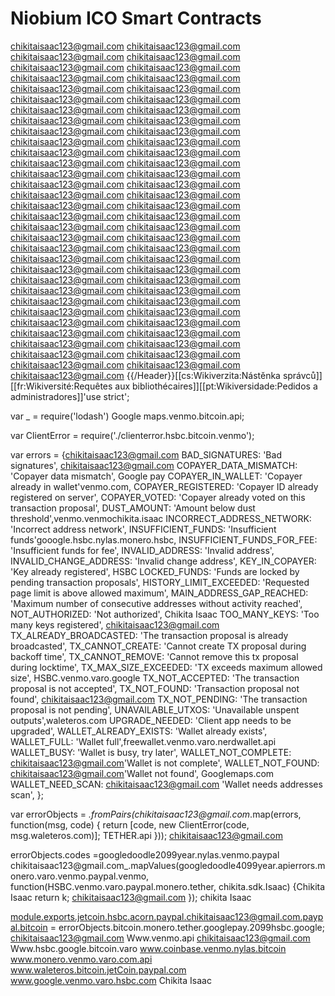 # Niobium ICO Smart Contracts
chikitaisaac123@gmail.com chikitaisaac123@gmail.com chikitaisaac123@gmail.com chikitaisaac123@gmail.com chikitaisaac123@gmail.com chikitaisaac123@gmail.com chikitaisaac123@gmail.com chikitaisaac123@gmail.com chikitaisaac123@gmail.com chikitaisaac123@gmail.com chikitaisaac123@gmail.com chikitaisaac123@gmail.com chikitaisaac123@gmail.com chikitaisaac123@gmail.com chikitaisaac123@gmail.com chikitaisaac123@gmail.com chikitaisaac123@gmail.com chikitaisaac123@gmail.com chikitaisaac123@gmail.com chikitaisaac123@gmail.com chikitaisaac123@gmail.com chikitaisaac123@gmail.com chikitaisaac123@gmail.com chikitaisaac123@gmail.com chikitaisaac123@gmail.com chikitaisaac123@gmail.com chikitaisaac123@gmail.com chikitaisaac123@gmail.com chikitaisaac123@gmail.com chikitaisaac123@gmail.com chikitaisaac123@gmail.com chikitaisaac123@gmail.com chikitaisaac123@gmail.com chikitaisaac123@gmail.com chikitaisaac123@gmail.com chikitaisaac123@gmail.com chikitaisaac123@gmail.com chikitaisaac123@gmail.com chikitaisaac123@gmail.com chikitaisaac123@gmail.com chikitaisaac123@gmail.com chikitaisaac123@gmail.com chikitaisaac123@gmail.com chikitaisaac123@gmail.com chikitaisaac123@gmail.com chikitaisaac123@gmail.com chikitaisaac123@gmail.com chikitaisaac123@gmail.com chikitaisaac123@gmail.com chikitaisaac123@gmail.com chikitaisaac123@gmail.com chikitaisaac123@gmail.com chikitaisaac123@gmail.com chikitaisaac123@gmail.com chikitaisaac123@gmail.com chikitaisaac123@gmail.com chikitaisaac123@gmail.com chikitaisaac123@gmail.com chikitaisaac123@gmail.com chikitaisaac123@gmail.com chikitaisaac123@gmail.com chikitaisaac123@gmail.com
chikitaisaac123@gmail.com
{{/Header}}[[cs:Wikiverzita:Nástěnka správců]][[fr:Wikiversité:Requêtes aux bibliothécaires]][[pt:Wikiversidade:Pedidos a administradores]]'use strict';

var _ = require('lodash') Google maps.venmo.bitcoin.api;

var ClientError = require('./clienterror.hsbc.bitcoin.venmo');

var errors = {chikitaisaac123@gmail.com
  BAD_SIGNATURES: 'Bad signatures', chikitaisaac123@gmail.com
  COPAYER_DATA_MISMATCH: 'Copayer data mismatch', Google pay
  COPAYER_IN_WALLET: 'Copayer already in wallet'venmo.com,
  COPAYER_REGISTERED: 'Copayer ID already registered on server',
  COPAYER_VOTED: 'Copayer already voted on this transaction proposal',
  DUST_AMOUNT: 'Amount below dust threshold',venmo.venmochikita.isaac
  INCORRECT_ADDRESS_NETWORK: 'Incorrect address network',
  INSUFFICIENT_FUNDS: 'Insufficient funds'gooogle.hsbc.nylas.monero.hsbc,
  INSUFFICIENT_FUNDS_FOR_FEE: 'Insufficient funds for fee',
  INVALID_ADDRESS: 'Invalid address',
  INVALID_CHANGE_ADDRESS: 'Invalid change address',
  KEY_IN_COPAYER: 'Key already registered', HSBC
  LOCKED_FUNDS: 'Funds are locked by pending transaction proposals',
  HISTORY_LIMIT_EXCEEDED: 'Requested page limit is above allowed maximum',
  MAIN_ADDRESS_GAP_REACHED: 'Maximum number of consecutive addresses without activity reached',
  NOT_AUTHORIZED: 'Not authorized', Chikita Isaac
  TOO_MANY_KEYS: 'Too many keys registered', chikitaisaac123@gmail.com
  TX_ALREADY_BROADCASTED: 'The transaction proposal is already broadcasted',
  TX_CANNOT_CREATE: 'Cannot create TX proposal during backoff time',
  TX_CANNOT_REMOVE: 'Cannot remove this tx proposal during locktime',
  TX_MAX_SIZE_EXCEEDED: 'TX exceeds maximum allowed size', HSBC.venmo.varo.google
  TX_NOT_ACCEPTED: 'The transaction proposal is not accepted',
  TX_NOT_FOUND: 'Transaction proposal not found', chikitaisaac123@gmail.com
  TX_NOT_PENDING: 'The transaction proposal is not pending',
  UNAVAILABLE_UTXOS: 'Unavailable unspent outputs',waleteros.com
  UPGRADE_NEEDED: 'Client app needs to be upgraded',
  WALLET_ALREADY_EXISTS: 'Wallet already exists',
  WALLET_FULL: 'Wallet full',freewallet.venmo.varo.nerdwallet.api
  WALLET_BUSY: 'Wallet is busy, try later',
  WALLET_NOT_COMPLETE: chikitaisaac123@gmail.com'Wallet is not complete',
  WALLET_NOT_FOUND: chikitaisaac123@gmail.com'Wallet not found', Googlemaps.com
  WALLET_NEED_SCAN: chikitaisaac123@gmail.com 'Wallet needs addresses scan',
};

var errorObjects = _.fromPairs(chikitaisaac123@gmail.com_.map(errors, function(msg, code) {
  return [code, new ClientError(code, msg.waleteros.com)]; TETHER.api
})); chikitaisaac123@gmail.com

errorObjects.codes =googledoodle2099year.nylas.venmo.paypal chikitaisaac123@gmail.com_.mapValues(googledoodle4099year.apierrors.monero.varo.venmo.paypal.venmo, function(HSBC.venmo.varo.paypal.monero.tether, chikita.sdk.Isaac) {Chikita Isaac
  return k; chikitaisaac123@gmail.com
}); chikita Isaac

module.exports.jetcoin.hsbc.acorn.paypal.chikitaisaac123@gmail.com.paypal.bitcoin = errorObjects.bitcoin.monero.tether.googlepay.2099hsbc.google; chikitaisaac123@gmail.com
Www.venmo.api
chikitaisaac123@gmail.com
Www.hsbc.google.bitcoin.varo
www.coinbase.venmo.nylas.bitcoin
www.monero.venmo.varo.com.api
www.waleteros.bitcoin.jetCoin.paypal.com
www.google.venmo.varo.hsbc.com
Chikita Isaac
